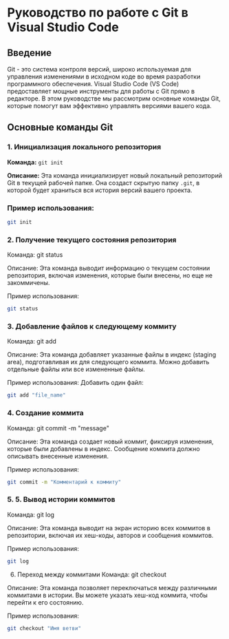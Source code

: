 # Руководство по работе с Git в Visual Studio Code

## Введение
Git - это система контроля версий, широко используемая для управления изменениями в исходном коде во время разработки программного обеспечения. Visual Studio Code (VS Code) предоставляет мощные инструменты для работы с Git прямо в редакторе. В этом руководстве мы рассмотрим основные команды Git, которые помогут вам эффективно управлять версиями вашего кода.

## Основные команды Git

### 1. Инициализация локального репозитория
**Команда:** `git init`

**Описание:** Эта команда инициализирует новый локальный репозиторий Git в текущей рабочей папке. Она создаст скрытую папку `.git`, в которой будет храниться вся история версий вашего проекта.

### Пример использования:
```sh
git init
```

### 2. Получение текущего состояния репозитория
Команда: git status

Описание: Эта команда выводит информацию о текущем состоянии репозитория, включая изменения, которые были внесены, но еще не закоммичены.

Пример использования:
```sh
git status
```

### 3. Добавление файлов к следующему коммиту
Команда: git add

Описание: Эта команда добавляет указанные файлы в индекс (staging area), подготавливая их для следующего коммита. Можно добавить отдельные файлы или все измененные файлы.

Пример использования:
Добавить один файл:
```sh
git add "file_name"
```

### 4. Создание коммита
Команда: git commit -m "message"

Описание: Эта команда создает новый коммит, фиксируя изменения, которые были добавлены в индекс. Сообщение коммита должно описывать внесенные изменения.

Пример использования:
```sh
git commit -m "Комментарий к коммиту"
```

### 5. 5. Вывод истории коммитов
Команда: git log

Описание: Эта команда выводит на экран историю всех коммитов в репозитории, включая их хеш-коды, авторов и сообщения коммитов.

Пример использования:
```sh
git log
```

6. Переход между коммитами
Команда: git checkout

Описание: Эта команда позволяет переключаться между различными коммитами в истории. Вы можете указать хеш-код коммита, чтобы перейти к его состоянию.

Пример использования:
```sh   
git checkout "Имя ветви"
```